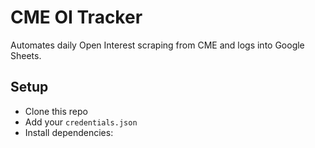 # CME OI Tracker

Automates daily Open Interest scraping from CME and logs into Google Sheets.

## Setup
- Clone this repo
- Add your `credentials.json`
- Install dependencies:
